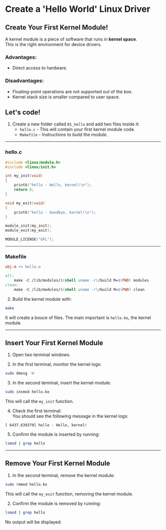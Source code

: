 # Create a 'Hello World' Linux Driver


## Create Your First Kernel Module!

A kernel module is a piece of software that runs in **kernel space**.  
This is the right environment for device drivers.

### Advantages:
 - Direct access to hardware.

### Disadvantages:
 - Floating-point operations are not supported out of the box.
 - Kernel stack size is smaller compared to user space.

## Let's code!

1. Create a new folder called `01_hello` and add two files inside it:  
   - `hello.c` - This will contain your first kernel module code.  
   - `Makefile` - Instructions to build the module.

---

### **hello.c**
```c
#include <linux/module.h>
#include <linux/init.h>

int my_init(void)
{
	printk("hello - Hello, kernel!\n");
	return 0;
}

void my_exit(void)
{
	printk("hello - Goodbye, kernel!\n");
}

module_init(my_init);
module_exit(my_exit);

MODULE_LICENSE("GPL");
```

---

### **Makefile**
```makefile
obj-m += hello.o

all:
	make -C /lib/modules/$(shell uname -r)/build M=$(PWD) modules
clean:
	make -C /lib/modules/$(shell uname -r)/build M=$(PWD) clean
```

2. Build the kernel module with:

```bash
make
```

It will create a bouce of files. The main important is `hello.ko`, the kernel module.

---

## Insert Your First Kernel Module

1. Open two terminal windows.

2. In the first terminal, monitor the kernel logs:

```bash
sudo dmesg -W
```

3. In the second terminal, insert the kernel module:

```bash
sudo insmod hello.ko
```

This will call the `my_init` function.  

4. Check the first terminal:  
You should see the following message in the kernel logs:

```text
[ 6437.639379] hello - Hello, kernel!
```

5. Confirm the module is inserted by running:

```bash
lsmod | grep hello
```

---

## Remove Your First Kernel Module

1. In the second terminal, remove the kernel module:

```bash
sudo rmmod hello.ko
```

This will call the `my_exit` function, removing the kernel module.

2. Confirm the module is removed by running:

```bash
lsmod | grep hello
```

No output will be displayed.
